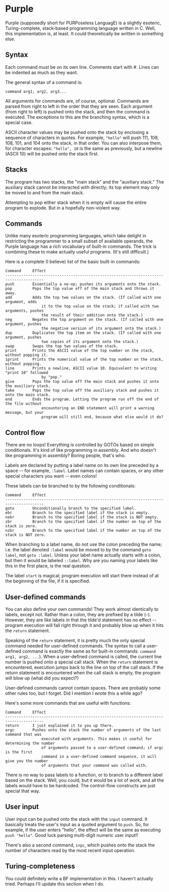 Purple
======

Purple (supposedly short for PURPoseless LanguagE) is a slightly esoteric, Turing-complete, stack-based programming language written in C. Well, this implementation is, at least. It could theoretically be written in something else.

Syntax
------

Each command must be on its own line. Comments start with #. Lines can be indented as much as they want.

The general syntax of a command is:
```
command arg1, arg2, arg3...
```
All arguments for commands are, of course, optional. Commands are parsed from right to left in the order that they are seen. Each argument (from right to left) is pushed onto the stack, and then the command is executed. The exceptions to this are the branching syntax, which is a special case.

ASCII character values may be pushed onto the stack by enclosing a sequence of characters in quotes. For example, `"hello"` will push 111, 108, 108, 101, and 104 onto the stack, in that order. You can also interpose them, for character escapes: `"hello", 10` is the same as previously, but a newline (ASCII 10) will be pushed onto the stack first.

Stacks
------

The program has two stacks, the "main stack" and the "auxiliary stack." The auxiliary stack cannot be interacted with directly; its top element may only be moved to and from the main stack.

Attempting to pop either stack when it is empty will cause the entire program to explode. But in a hopefully non-violent way.

Commands
--------

Unlike many esoteric programming languages, which take delight in restricting the programmer to a small subset of available operands, the Purple language has a rich vocabulary of built-in commands. The trick is combining these to make actually useful programs. (It's still difficult.)

Here is a complete (I believe) list of the basic built-in commands:
```
Command     Effect
---------------------------------------------------------------------------------------
push        Essentially a no-op; pushes its arguments onto the stack.
pop         Pops the top value off of the main stack and throws it away.
add         Adds the top two values on the stack. (If called with one argument, adds
                it to the top value on the stack; if called with two arguments, pushes
                the result of their addition onto the stack.)
neg         Negates the top argument on the stack. (If called with one argument, pushes
                the negative version of its argument onto the stack.)
dup         Duplicates the top item on the stack. (If called with one argument, pushes
                two copies of its argument onto the stack.)
swap        Swaps the top two values of the stack.
print       Prints the ASCII value of the top number on the stack, without popping it.
iprint      Prints the numerical value of the top number on the stack, without popping.
line        Prints a newline, ASCII value 10. Equivalent to writing "print 10" followed
                by "pop."
give        Pops the top value off the main stack and pushes it onto the auxiliary stack.
take        Pops the top value off the auxiliary stack and pushes it onto the main stack.
end         Ends the program. Letting the program run off the end of the file without
                encountering an END statement will print a warning message, but your
                program will still end, because what else would it do?
```

Control flow
------------

There are no loops! Everything is controlled by GOTOs based on simple conditionals. It's kind of like programming in assembly. And who doesn't like programming in assembly? Boring people, that's who.

Labels are declared by putting a label name on its own line preceded by a space -- for example, `:label`. Label names can contain spaces, or any other special characters you want -- even colons!

These labels can be branched to by the following conditionals:
```
Command     Effect
---------------------------------------------------------------------------------------
goto        Unconditionally branch to the specified label.
ebr         Branch to the specified label if the stack is empty.
nebr        Branch to the specified label if the stack is NOT empty.
zbr         Branch to the specified label if the number on top of the stack is zero.
nzbr        Branch to the specified label if the number on top of the stack is NOT zero.
```
When branching to a label name, do not use the colon preceding the name; i.e. the label denoted `:label` would be moved to by the command `goto label`, not `goto :label`. Unless your label name actually starts with a colon, but then it would be labeled `::label`. Why are you naming your labels like this in the first place, is the real question.

The label `start` is magical; program execution will start there instead of at the beginning of the file, if it is specified.

User-defined commands
---------------------

You can also define your own commands! They work almost identically to labels, except not. Rather than a colon, they are prefixed by a tilde (`~`). However, they are like labels in that the tilde'd statement has no effect -- program execution will fall right through it and probably blow up when it hits the `return` statement.

Speaking of the `return` statement, it is pretty much the only special command needed for user-defined commands. The syntax to call a user-defined command is exactly the same as for built-in commands: `command arg1, arg2, ...`). When a user-defined command is called, the current line number is pushed onto a special call stack. When the `return` statement is encountered, execution jumps back to the line on top of the call stack. If the return statement is encountered when the call stack is empty, the program will blow up (what did you expect?)

User-defined commands cannot contain spaces. There are probably some other rules too, but I forget. Did I mention I wrote this a while ago?

Here's some more commands that are useful with functions:
```
Command     Effect
---------------------------------------------------------------------------------------
return      I just explained it to you up there.
argc        Pushes onto the stack the number of arguments of the last command that was
                executed with arguments. This makes it useful for determining the number
                of arguments passed to a user-defined command; if argc is the first
                command in a user-defined command sequence, it will give you the number
                of arguments that your command was called with.
```
There is no way to pass labels to a function, or to branch to a different label based on the stack. Well, you could, but it would be a lot of work, and all the labels would have to be hardcoded. The control-flow constructs are just special that way.

User input
----------

User input can be pushed onto the stack with the `input` command. It basically treats the user's input as a quoted argument to `push`. So, for example, if the user enters "hello", the effect will be the same as executing `push "hello"`. Good luck parsing multi-digit numeric user input!!

There's also a second command, `inpc`, which pushes onto the stack the number of characters read by the most recent input operation.

Turing-completeness
-------------------

You could definitely write a BF implementation in this. I haven't actually tried. Perhaps I'll update this section when I do.
